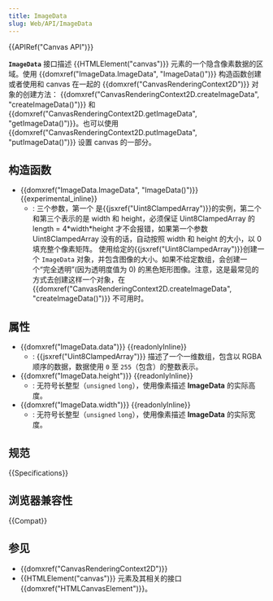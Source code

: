 ```yaml
---
title: ImageData
slug: Web/API/ImageData
---
```


{{APIRef("Canvas API")}}

**`ImageData`** 接口描述 {{HTMLElement("canvas")}} 元素的一个隐含像素数据的区域。使用 {{domxref("ImageData.ImageData", "ImageData()")}} 构造函数创建或者使用和 canvas 在一起的 {{domxref("CanvasRenderingContext2D")}} 对象的创建方法： {{domxref("CanvasRenderingContext2D.createImageData", "createImageData()")}} 和 {{domxref("CanvasRenderingContext2D.getImageData", "getImageData()")}}。也可以使用 {{domxref("CanvasRenderingContext2D.putImageData", "putImageData()")}} 设置 canvas 的一部分。

## 构造函数

- {{domxref("ImageData.ImageData", "ImageData()")}} {{experimental_inline}}
  - : 三个参数，第一个 是{{jsxref("Uint8ClampedArray")}}的实例，第二个和第三个表示的是 width 和 height，必须保证 Uint8ClampedArray 的 length = 4\*width\*height 才不会报错，如果第一个参数 Uint8ClampedArray 没有的话，自动按照 width 和 height 的大小，以 0 填充整个像素矩阵。
    使用给定的{{jsxref("Uint8ClampedArray")}}创建一个 `ImageData` 对象，并包含图像的大小。如果不给定数组，会创建一个“完全透明”(因为透明度值为 0) 的黑色矩形图像。注意，这是最常见的方式去创建这样一个对象，在 {{domxref("CanvasRenderingContext2D.createImageData", "createImageData()")}} 不可用时。

## 属性

- {{domxref("ImageData.data")}} {{readonlyInline}}
  - : {{jsxref("Uint8ClampedArray")}} 描述了一个一维数组，包含以 RGBA 顺序的数据，数据使用 `0` 至 `255`（包含）的整数表示。
- {{domxref("ImageData.height")}} {{readonlyInline}}
  - : 无符号长整型（`unsigned` `long`），使用像素描述 **ImageData** 的实际高度。
- {{domxref("ImageData.width")}} {{readonlyInline}}
  - : 无符号长整型（`unsigned` `long`），使用像素描述 **ImageData** 的实际宽度。

## 规范

{{Specifications}}

## 浏览器兼容性

{{Compat}}

## 参见

- {{domxref("CanvasRenderingContext2D")}}
- {{HTMLElement("canvas")}} 元素及其相关的接口 {{domxref("HTMLCanvasElement")}}。

